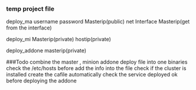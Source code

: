 ### temp project file
deploy_ma
username password Masterip(public) net Interface Masterip(get from the interface)  

deploy_mi
Masterip(private) hostip(private)

deploy_addone
masterip(private)

###Todo
combine the master , minion addone  deploy file into one binaries
check the /etc/hosts before add the info into the file
check if the cluster is installed
create the cafile automatically
check the service deployed ok before deploying the addone
